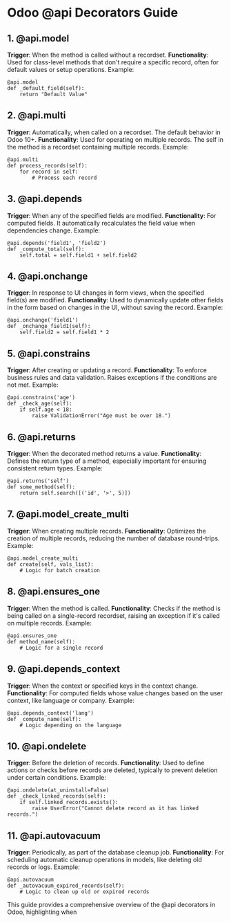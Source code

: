 # Odoo @api Decorators Guide
## 1. @api.model
**Trigger**: When the method is called without a recordset.
**Functionality**: Used for class-level methods that don't require a specific record, often for default values or setup operations.
Example:
```
@api.model
def _default_field(self):
    return "Default Value"
```
## 2. @api.multi
**Trigger**: Automatically, when called on a recordset. The default behavior in Odoo 10+.
**Functionality**: Used for operating on multiple records. The self in the method is a recordset containing multiple records.
Example:
```
@api.multi
def process_records(self):
    for record in self:
        # Process each record
```
## 3. @api.depends
**Trigger**: When any of the specified fields are modified.
**Functionality**: For computed fields. It automatically recalculates the field value when dependencies change.
Example:
```
@api.depends('field1', 'field2')
def _compute_total(self):
    self.total = self.field1 + self.field2
```
## 4. @api.onchange
**Trigger**: In response to UI changes in form views, when the specified field(s) are modified.
**Functionality**: Used to dynamically update other fields in the form based on changes in the UI, without saving the record.
Example:
```
@api.onchange('field1')
def _onchange_field1(self):
    self.field2 = self.field1 * 2
```
## 5. @api.constrains
**Trigger**: After creating or updating a record.
**Functionality**: To enforce business rules and data validation. Raises exceptions if the conditions are not met.
Example:
```
@api.constrains('age')
def _check_age(self):
    if self.age < 18:
        raise ValidationError("Age must be over 18.")
```
## 6. @api.returns
**Trigger**: When the decorated method returns a value.
**Functionality**: Defines the return type of a method, especially important for ensuring consistent return types.
Example:
```
@api.returns('self')
def some_method(self):
    return self.search([('id', '>', 5)])
```
## 7. @api.model_create_multi
**Trigger**: When creating multiple records.
**Functionality**: Optimizes the creation of multiple records, reducing the number of database round-trips.
Example:
```
@api.model_create_multi
def create(self, vals_list):
    # Logic for batch creation
```
## 8. @api.ensures_one
**Trigger**: When the method is called.
**Functionality**: Checks if the method is being called on a single-record recordset, raising an exception if it's called on multiple records.
Example:
```
@api.ensures_one
def method_name(self):
    # Logic for a single record
```
## 9. @api.depends_context
**Trigger**: When the context or specified keys in the context change.
**Functionality**: For computed fields whose value changes based on the user context, like language or company.
Example:
```
@api.depends_context('lang')
def _compute_name(self):
    # Logic depending on the language
```
## 10. @api.ondelete
**Trigger**: Before the deletion of records.
**Functionality**: Used to define actions or checks before records are deleted, typically to prevent deletion under certain conditions.
Example:
```
@api.ondelete(at_uninstall=False)
def _check_linked_records(self):
    if self.linked_records.exists():
        raise UserError("Cannot delete record as it has linked records.")
```
## 11. @api.autovacuum
**Trigger**: Periodically, as part of the database cleanup job.
**Functionality**: For scheduling automatic cleanup operations in models, like deleting old records or logs.
Example:
```
@api.autovacuum
def _autovacuum_expired_records(self):
    # Logic to clean up old or expired records
```
This guide provides a comprehensive overview of the @api decorators in Odoo, highlighting when





